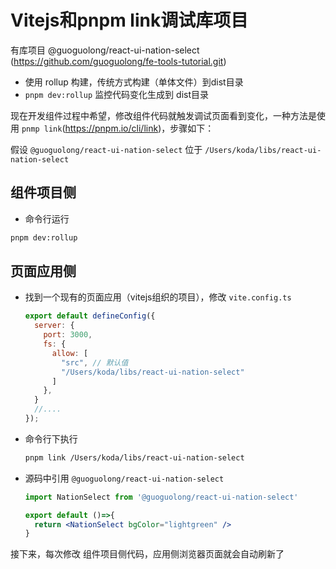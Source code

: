# Vitejs和pnpm link调试库项目

有库项目 @guoguolong/react-ui-nation-select (https://github.com/guoguolong/fe-tools-tutorial.git)

* 使用 rollup 构建，传统方式构建（单体文件）到dist目录
* `pnpm dev:rollup` 监控代码变化生成到 dist目录

现在开发组件过程中希望，修改组件代码就触发调试页面看到变化，一种方法是使用 `pnmp link`(https://pnpm.io/cli/link)，步骤如下：

假设 `@guoguolong/react-ui-nation-select` 位于 `/Users/koda/libs/react-ui-nation-select`

## 组件项目侧

* 命令行运行

```bash
pnpm dev:rollup
```



## 页面应用侧

* 找到一个现有的页面应用（vitejs组织的项目），修改 `vite.config.ts`

  ```javascript
  export default defineConfig({
    server: {
      port: 3000,
      fs: {
        allow: [
          "src", // 默认值
          "/Users/koda/libs/react-ui-nation-select"
        ]
      },
    }
    //....
  });
  ```

* 命令行下执行

  ```bash
  pnpm link /Users/koda/libs/react-ui-nation-select
  ```

* 源码中引用  `@guoguolong/react-ui-nation-select`

  ```jsx
  import NationSelect from '@guoguolong/react-ui-nation-select'
  
  export default ()=>{
    return <NationSelect bgColor="lightgreen" />
  }
  ```

接下来，每次修改 组件项目侧代码，应用侧浏览器页面就会自动刷新了